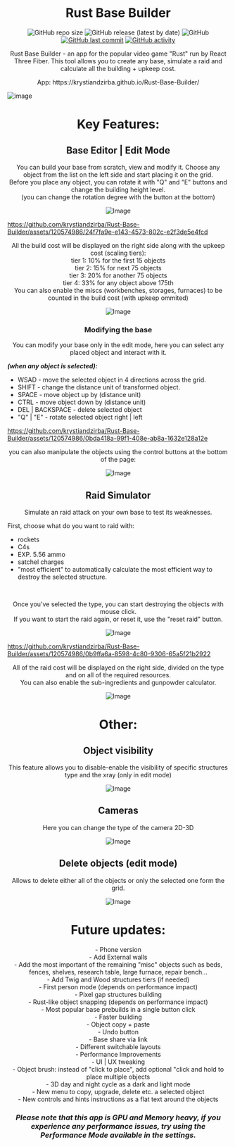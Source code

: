 <h1 align="center">Rust Base Builder</h1>

<div align="center">

![GitHub repo size](https://img.shields.io/github/repo-size/krystiandzirba/Rust-Base-Builder?color=blue)
![GitHub release (latest by date)](https://img.shields.io/github/v/release/krystiandzirba/Rust-Base-Builder?color=blue)
![GitHub](https://img.shields.io/github/license/krystiandzirba/Rust-Base-Builder?color=orange)
[![GitHub last commit](https://img.shields.io/github/last-commit/krystiandzirba/Rust-Base-Builder?color=green)](https://github.com/krystiandzirba/Rust-Base-Builder/commits/main)
[![GitHub activity](https://img.shields.io/github/commit-activity/m/krystiandzirba/Rust-Base-Builder?color=green)](https://github.com/krystiandzirba/Rust-Base-Builder/commits)

</div>

<p align="center">
Rust Base Builder - an app for the popular video game "Rust" run by React Three Fiber. This tool allows you to create any base, simulate a raid and calculate all the building + upkeep cost.
</p>

<p align="center"> App: https://krystiandzirba.github.io/Rust-Base-Builder/ </p>

![image](https://github.com/krystiandzirba/Rust-Base-Builder/assets/120574986/6851219d-808d-477e-9f78-c22a2eff6962)

<h1 align="center">Key Features:</h1>

<h2 align="center">Base Editor | Edit Mode</h2>

<p align="center">
You can build your base from scratch, view and modify it.
Choose any object from the list on the left side and start placing it on the grid. <br>
Before you place any object, you can rotate it with "Q" and "E" buttons and change the building height level.<br>
  (you can change the rotation degree with the button at the bottom)
</p>

<p align="center">
    <img src="https://github.com/krystiandzirba/Rust-Base-Builder/assets/120574986/332822fa-6a77-47a0-90cf-8d764abd96eb" alt="Image">
  </p>

https://github.com/krystiandzirba/Rust-Base-Builder/assets/120574986/24f7fa9e-e143-4573-802c-e2f3de5e4fcd

<p align="center">
All the build cost will be displayed on the right side along with the upkeep cost (scaling tiers):<br>
tier 1: 10% for the first 15 objects<br>
tier 2: 15% for next 75 objects<br>
tier 3: 20% for another 75 objects<br>
tier 4: 33% for any object above 175th<br>
  You can also enable the miscs (workbenches, storages, furnaces) to be counted in the build cost (with upkeep ommited)
</p>

<p align="center">
    <img src="https://github.com/krystiandzirba/Rust-Base-Builder/assets/120574986/9903ac00-1015-442d-b83b-5b7146883983" alt="Image">
  </p>

<h3 align="center">Modifying the base</h3>

<p align="center">
You can modify your base only in the edit mode, here you can select any placed object and interact with it.<br>
  
***(when any object is selected):***
  
- WSAD -  move the selected object in 4 directions across the grid.
- SHIFT - change the distance unit of transformed object.
- SPACE - move object up by (distance unit)
- CTRL - move object down by (distance unit)
- DEL | BACKSPACE - delete selected object
- "Q" | "E" - rotate selected object right | left
</p>

https://github.com/krystiandzirba/Rust-Base-Builder/assets/120574986/0bda418a-99f1-408e-ab8a-1632e128a12e

<p align="center">
you can also manipulate the objects using the control buttons at the bottom of the page:
</p>

<p align="center">
    <img src="https://github.com/krystiandzirba/Rust-Base-Builder/assets/120574986/0f837ddc-573b-4440-b091-45d761ef20da" alt="Image">
  </p>


<h2 align="center">Raid Simulator</h2>

<p align="center">
Simulate an raid attack on your own base to test its weaknesses.
</p>

First, choose what do you want to raid with:<br>
- rockets <br> 
- C4s <br> 
- EXP. 5.56 ammo<br>
- satchel charges<br> 
- "most efficient" to automatically calculate the most efficient way to destroy the selected structure.<br>
<br>
<p align="center">
Once you've selected the type, you can start destroying the objects with mouse click. <br>
If you want to start the raid again, or reset it, use the "reset raid" button.
</p>

<p align="center">
    <img src="https://github.com/krystiandzirba/Rust-Base-Builder/assets/120574986/9b614b4e-ca3d-43f1-b00b-5c3b356c9492" alt="Image">
  </p>

https://github.com/krystiandzirba/Rust-Base-Builder/assets/120574986/0b9ffa6a-8598-4c80-9306-65a5f21b2922

<p align="center">
All of the raid cost will be displayed on the right side, divided on the type and on all of the required resources.<br>
You can also enable the sub-ingredients and gunpowder calculator.
</p>

<p align="center">
  <img src="https://github.com/krystiandzirba/Rust-Base-Builder/assets/120574986/ee37694b-59c8-49d6-927b-c634457c39eb" alt="Image">
</p>

<h1 align="center">Other:</h1>

<h2 align="center">Object visibility</h2>

<p align="center">
  This feature allows you to disable-enable the visibility of specific structures type and the xray (only in edit mode)
</p>

<p align="center">
  <img src="https://github.com/krystiandzirba/Rust-Base-Builder/assets/120574986/48b8c0bc-7600-4012-b02f-e7faafe03b68" alt="Image">
</p>

<h2 align="center">Cameras</h2>

<p align="center">
  Here you can change the type of the camera 2D-3D
</p>

<p align="center">
  <img src="https://github.com/krystiandzirba/Rust-Base-Builder/assets/120574986/ecdc0522-13a1-4147-bd65-57fade4b8585" alt="Image">
</p>

<h2 align="center">Delete objects (edit mode)</h2>

<p align="center">
  Allows to delete either all of the objects or only the selected one form the grid.
</p>

<p align="center">
  <img src="https://github.com/krystiandzirba/Rust-Base-Builder/assets/120574986/3c6b99d8-df03-47f3-a890-0d03031c795c" alt="Image">
</p>

<h1 align="center">Future updates:</h1>

<p align="center">
- Phone version<br>  
- Add External walls<br>
- Add the most important of the remaining "misc" objects such as beds, fences, shelves, research table, large furnace, repair bench...<br>
- Add Twig and Wood structures tiers (if needed)<br>
- First person mode (depends on performance impact)<br>
- Pixel gap structures building<br>
- Rust-like object snapping (depends on performance impact)<br>
- Most popular base prebuilds in a single button click<br>
- Faster building<br>
- Object copy + paste<br>
- Undo button<br>
- Base share via link<br>
- Different switchable layouts<br>
- Performance Improvements<br>
- UI | UX tweaking<br>
- Object brush: instead of "click to place", add optional "click and hold to place multiple objects<br>
- 3D day and night cycle as a dark and light mode<br>
- New menu to copy, upgrade, delete etc. a selected object<br>
- New controls and hints instructions as a flat text around the objects<br>
</p>

_<h3 align="center">Please note that this app is GPU and Memory heavy, if you experience any performance issues, try using the ***Performance Mode*** available in the settings.</h3>_
